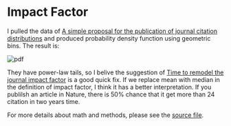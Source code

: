 # Impact Factor

I pulled the data of [A simple proposal for the publication of journal citation distributions](http://dx.doi.org/10.1101/062109) and produced probability density function using geometric bins. The result is:

![pdf](https://raw.githubusercontent.com/hamed/ImpactFactor/master/fig/pdf.png)

They have power-law tails, so I belive the suggestion of [Time to remodel the journal impact factor](http://www.nature.com/news/time-to-remodel-the-journal-impact-factor-1.20332) is a good quick fix. 
If we replace mean with median in the definition of impact factor, I think it has a better interpretation. If you publilsh an article in Nature, there is 50% chance that it get more than 24 citation in two years time. 

For more details about math and methods, please see the [source file](https://github.com/hamed/ImpactFactor/blob/master/src/ImpactFactor.ipynb).
